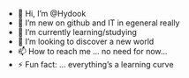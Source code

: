 - 👋 Hi, I’m @Hydook
- 👀 I’m new on github and IT in egeneral really
- 🌱 I’m currently learning/studying 
- 💞️ I’m looking to discover a new world 
- 📫 How to reach me ... no need for now... 
- ⚡ Fun fact: ... everything’s a learning curve 

<!---
Hydook/Hydook is a ✨ special ✨ repository because its `README.md` (this file) appears on your GitHub profile.
You can click the Preview link to take a look at your changes.
--->
